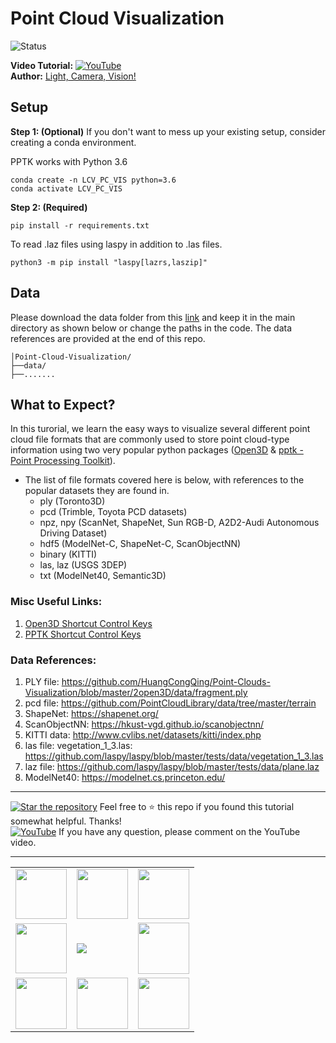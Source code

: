 # Point Cloud Visualization

![Status](https://img.shields.io/static/v1.svg?label=Status&message=Finished&color=green)
   
**Video Tutorial:** 
[![YouTube](https://img.shields.io/static/v1.svg?logo=youtube&label=YouTube&message=Point%20Cloud%20Visualization&color=red)](https://youtu.be/VpyJy0DnWHE)   
**Author:** [Light, Camera, Vision!](https://www.youtube.com/c/LightsCameraVision)

## Setup

**Step 1: (Optional)** If you don't want to mess up your existing setup, consider creating a conda environment.

PPTK works with Python 3.6
```
conda create -n LCV_PC_VIS python=3.6
conda activate LCV_PC_VIS
```

**Step 2: (Required)**
```
pip install -r requirements.txt
```
To read .laz files using laspy in addition to .las files.
```
python3 -m pip install "laspy[lazrs,laszip]"
```

## Data
Please download the data folder from this [link](https://www.dropbox.com/s/t7p9eop2ta1xagz/data.zip?dl=0) and keep it in the main directory as shown below or change the paths in the code. The data references are provided at the end of this repo.
```
│Point-Cloud-Visualization/
├──data/
├──.......
```

## What to Expect?
In this turorial, we learn the easy ways to visualize several different point cloud file formats that are commonly used to store point cloud-type information using two very popular python packages ([Open3D](http://www.open3d.org/) & [pptk - Point Processing Toolkit](https://github.com/heremaps/pptk)).

* The list of file formats covered here is below, with references to the popular datasets they are found in.
  - ply (Toronto3D)
  - pcd (Trimble, Toyota PCD datasets)
  - npz, npy (ScanNet, ShapeNet, Sun RGB-D, A2D2-Audi Autonomous Driving Dataset)
  - hdf5 (ModelNet-C, ShapeNet-C, ScanObjectNN)
  - binary (KITTI)
  - las, laz (USGS 3DEP)
  - txt (ModelNet40, Semantic3D)
  
### Misc Useful Links:
1. [Open3D Shortcut Control Keys](http://open3d.org/html/tutorial/Basic/visualization.html#:~:text=%2D%2D%20Mouse%20view%20control%20%2D%2D)
2. [PPTK Shortcut Control Keys](https://heremaps.github.io/pptk/viewer.html#:~:text=Hot%20keys.,Description)
  
### Data References:
1. PLY file: https://github.com/HuangCongQing/Point-Clouds-Visualization/blob/master/2open3D/data/fragment.ply
2. pcd file: https://github.com/PointCloudLibrary/data/tree/master/terrain
3. ShapeNet: https://shapenet.org/
4. ScanObjectNN: https://hkust-vgd.github.io/scanobjectnn/
5. KITTI data: http://www.cvlibs.net/datasets/kitti/index.php
6. las file: vegetation_1_3.las: https://github.com/laspy/laspy/blob/master/tests/data/vegetation_1_3.las
7. laz file: https://github.com/laspy/laspy/blob/master/tests/data/plane.laz
8. ModelNet40: https://modelnet.cs.princeton.edu/

---

[![Star the repository](https://img.shields.io/static/v1.svg?logo=star&label=⭐&message=Star%20The%20Repository&color=orange)](https://github.com/LightsCameraVision/Point-Cloud-Visualization/)  Feel free to ⭐   this repo if you found this tutorial somewhat helpful. Thanks!   
[![YouTube](https://img.shields.io/static/v1.svg?logo=youtube&label=YouTube&message=Ask%20Questions&color&color=red)](https://youtu.be/VpyJy0DnWHE) If you have any question, please comment on the YouTube video. 

---

<table border="0" width="10%">
  <tr>
    <td><img src="https://img1.github.io/tmp/1.jpg" height="80" width="82"></td>
    <td><img src="https://img1.github.io/tmp/2.jpg" height="80" width="82"></td>
    <td><img src="https://img1.github.io/tmp/3.jpg" height="80" width="82"></td>
  </tr>
  <tr>
    <td><img src="https://img1.github.io/tmp/4.jpg" height="80" width="82"></td>
    <td><img src="https://img.shields.io/github/stars/LightsCameraVision/Point-Cloud-Visualization.svg?style=social"></td>
    <td><img src="https://img1.github.io/tmp/6.jpg" height="82" width="82"></td>
  </tr>
   <tr>
    <td><img src="https://img1.github.io/tmp/7.jpg" height="82" width="82"></td>
    <td><img src="https://img1.github.io/tmp/8.jpg" height="82" width="82"></td>
    <td><img src="https://img1.github.io/tmp/9.jpg" height="82" width="82"></td>
  </tr>
</table>
